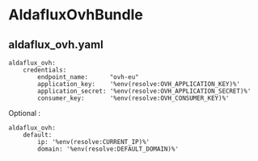 # AldafluxOvhBundle



## aldaflux_ovh.yaml

```
aldaflux_ovh:
    credentials:
        endpoint_name:      "ovh-eu"
        application_key:    '%env(resolve:OVH_APPLICATION_KEY)%'
        application_secret: '%env(resolve:OVH_APPLICATION_SECRET)%'
        consumer_key:       '%env(resolve:OVH_CONSUMER_KEY)%'
```
Optional : 
```
aldaflux_ovh:
    default:
        ip: '%env(resolve:CURRENT_IP)%'
        domain: '%env(resolve:DEFAULT_DOMAIN)%'
```

